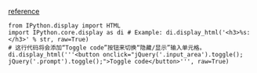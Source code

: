 [reference](https://zhuanlan.zhihu.com/p/33105153)
```
from IPython.display import HTML
import IPython.core.display as di # Example: di.display_html('<h3>%s:</h3>' % str, raw=True)
# 这行代码将会添加“Toggle code”按钮来切换“隐藏/显示”输入单元格。
di.display_html('''<button onclick="jQuery('.input_area').toggle(); jQuery('.prompt').toggle();">Toggle code</button>''', raw=True)
```
